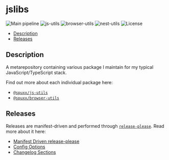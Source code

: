 # jslibs

![Main pipeline](https://github.com/spuxx1701/jslibs/actions/workflows/main.yml/badge.svg)
![js-utils](https://github.com/spuxx1701/jslibs/actions/workflows/release_js_utils.yml/badge.svg)
![browser-utils](https://github.com/spuxx1701/jslibs/actions/workflows/release_browser_utils.yml/badge.svg)
![nest-utils](https://github.com/spuxx1701/jslibs/actions/workflows/release_nest_utils.yml/badge.svg)
![License](https://img.shields.io/github/license/spuxx1701/jslibs)

<!-- vscode-markdown-toc -->

- [Description](#Description)
- [Releases](#Releases)

<!-- vscode-markdown-toc-config
	numbering=false
	autoSave=true
	/vscode-markdown-toc-config -->
<!-- /vscode-markdown-toc -->

## <a name='Description'></a>Description

A metarepository containing various package I maintain for my typical JavaScript/TypeScript stack.

Find out more about each individual package here:

- [`@spuxx/js-utils`](/packages/js-utils/README.md)
- [`@spuxx/browser-utils`](/packages/browser-utils/README.md)

## <a name='Releases'></a>Releases

Releases are manifest-driven and performed through [`release-please`](https://duckduckgo.com/?q=release-manifest.json&t=ffab&ia=web). Read more about it here:

- [Manifest Driven release-please](https://github.com/googleapis/release-please/blob/main/docs/manifest-releaser.md)
- [Config Options](https://github.com/googleapis/release-please/blob/ace2bd5dc778f83c33ad5dee6807db5d0afdba36/docs/manifest-releaser.md#configfile)
- [Changelog Sections](https://github.com/conventional-changelog/conventional-changelog/blob/8076d4666c2a3ea728b95bf1e4e78d4c7189b1dc/packages/conventional-changelog-conventionalcommits/writer-opts.js#L171)
